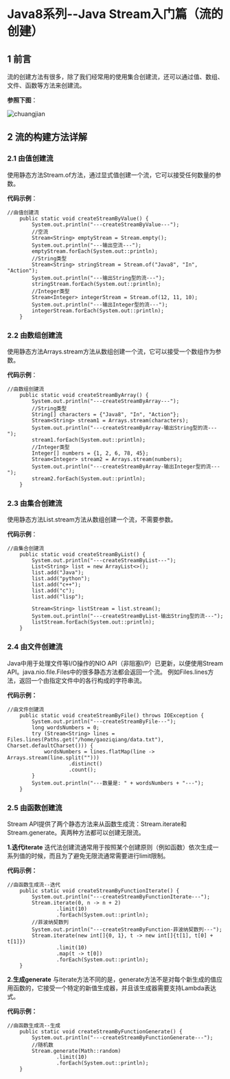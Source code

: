 # Java8系列--Java Stream入门篇（流的创建）
## **1 前言**
  流的创建方法有很多，除了我们经常用的使用集合创建流，还可以通过值、数组、文件、函数等方法来创建流。
  
  **参照下图**：

![chuangjian](http://img.blog.csdn.net/20170730133611647?watermark/2/text/aHR0cDovL2Jsb2cuY3Nkbi5uZXQvcXFfMzM0Mjk5Njg=/font/5a6L5L2T/fontsize/400/fill/I0JBQkFCMA==/dissolve/70/gravity/SouthEast)
## **2 流的构建方法详解**
### **2.1 由值创建流**
  使用静态方法Stream.of方法，通过显式值创建一个流，它可以接受任何数量的参数。
  
  **代码示例**：
  

```
//由值创建流
    public static void createStreamByValue() {
        System.out.println("---createStreamByValue---");
        //空流
        Stream<String> emptyStream = Stream.empty();
        System.out.println("---输出空流---");
        emptyStream.forEach(System.out::println);
        //String类型
        Stream<String> stringStream = Stream.of("Java8", "In", "Action");
        System.out.println("---输出String型的流---");
        stringStream.forEach(System.out::println);
        //Integer类型
        Stream<Integer> integerStream = Stream.of(12, 11, 10);
        System.out.println("---输出Integer型的流---");
        integerStream.forEach(System.out::println);
    }
```

### **2.2 由数组创建流**
   使用静态方法Arrays.stream方法从数组创建一个流，它可以接受一个数组作为参数。
   
   **代码示例**：
   

```
//由数组创建流
    public static void createStreamByArray() {
        System.out.println("---createStreamByArray---");
        //String类型
        String[] characters = {"Java8", "In", "Action"};
        Stream<String> stream1 = Arrays.stream(characters);
        System.out.println("---createStreamByArray-输出String型的流---");
        stream1.forEach(System.out::println);
        //Integer类型
        Integer[] numbers = {1, 2, 6, 78, 45};
        Stream<Integer> stream2 = Arrays.stream(numbers);
        System.out.println("---createStreamByArray-输出Integer型的流---");
        stream2.forEach(System.out::println);
    }
```

### **2.3 由集合创建流**
  使用静态方法List.stream方法从数组创建一个流，不需要参数。
  
  **代码示例**：
  

```
//由集合创建流
    public static void createStreamByList() {
        System.out.println("---createStreamByList---");
        List<String> list = new ArrayList<>();
        list.add("Java");
        list.add("python");
        list.add("c++");
        list.add("c");
        list.add("lisp");

        Stream<String> listStream = list.stream();
        System.out.println("---createStreamByList-输出String型的流---");
        listStream.forEach(System.out::println);
    }
```

### **2.4 由文件创建流**
  Java中用于处理文件等I/O操作的NIO API（非阻塞I/P）已更新，以便使用Stream API。java.nio.file.Files中的很多静态方法都会返回一个流。
  例如Files.lines方法，返回一个由指定文件中的各行构成的字符串流。
  
  **代码示例：**
  

```
//由文件创建流
    public static void createStreamByFile() throws IOException {
        System.out.println("---createStreamByFile---");
        long wordsNumbers = 0;
        try (Stream<String> lines = Files.lines(Paths.get("/home/gaoziqiang/data.txt"), Charset.defaultCharset())) {
            wordsNumbers = lines.flatMap(line -> Arrays.stream(line.split("")))
                    .distinct()
                    .count();
        }
        System.out.println("---数量是: " + wordsNumbers + "---");
    }
```

### **2.5 由函数创建流**
  Stream API提供了两个静态方法来从函数生成流：Stream.iterate和Stream.generate。真两种方法都可以创建无限流。

**1.迭代iterate**
 迭代法创建流通常用于按照某个创建原则（例如函数）依次生成一系列值的时候，而且为了避免无限流通常需要进行limit限制。
 
 **代码示例：**
 

```
//由函数生成流--迭代
    public static void createStreamByFunctionIterate() {
        System.out.println("---createStreamByFunctionIterate---");
        Stream.iterate(0, n -> n + 2)
                .limit(10)
                .forEach(System.out::println);
        //菲波纳契数列
        System.out.println("---createStreamByFunction-菲波纳契数列---");
        Stream.iterate(new int[]{0, 1}, t -> new int[]{t[1], t[0] + t[1]})
                .limit(10)
                .map(t -> t[0])
                .forEach(System.out::println);
    }
```

**2.生成generate**
  与iterate方法不同的是，generate方法不是对每个新生成的值应用函数的，它接受一个特定的新值生成器，并且该生成器需要支持Lambda表达式。
  
  **代码示例：**
  

```
//由函数生成流--生成
    public static void createStreamByFunctionGenerate() {
        System.out.println("---createStreamByFunctionGenerate---");
        //随机数
        Stream.generate(Math::random)
                .limit(10)
                .forEach(System.out::println);
    }
```

